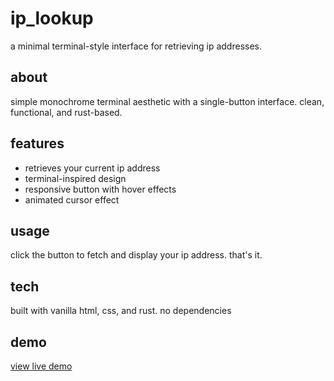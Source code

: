 # ip_lookup

a minimal terminal-style interface for retrieving ip addresses.

## about

simple monochrome terminal aesthetic with a single-button interface. clean, functional, and rust-based.

## features

- retrieves your current ip address
- terminal-inspired design
- responsive button with hover effects
- animated cursor effect

## usage

click the button to fetch and display your ip address. that's it.

## tech

built with vanilla html, css, and rust. no dependencies

## demo

[view live demo]()